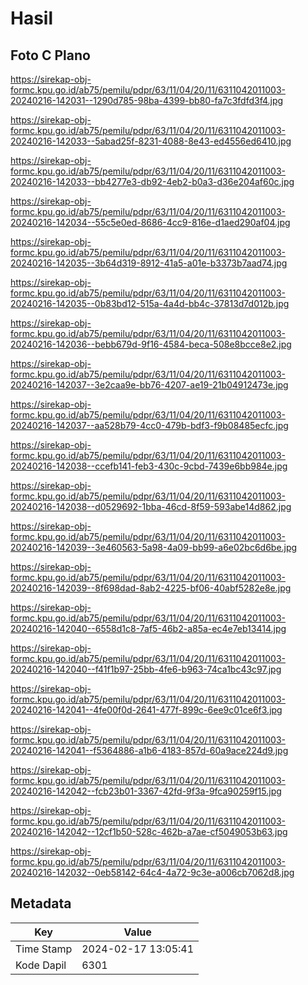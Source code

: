 # Hasil

## Foto C Plano

https://sirekap-obj-formc.kpu.go.id/ab75/pemilu/pdpr/63/11/04/20/11/6311042011003-20240216-142031--1290d785-98ba-4399-bb80-fa7c3fdfd3f4.jpg

https://sirekap-obj-formc.kpu.go.id/ab75/pemilu/pdpr/63/11/04/20/11/6311042011003-20240216-142033--5abad25f-8231-4088-8e43-ed4556ed6410.jpg

https://sirekap-obj-formc.kpu.go.id/ab75/pemilu/pdpr/63/11/04/20/11/6311042011003-20240216-142033--bb4277e3-db92-4eb2-b0a3-d36e204af60c.jpg

https://sirekap-obj-formc.kpu.go.id/ab75/pemilu/pdpr/63/11/04/20/11/6311042011003-20240216-142034--55c5e0ed-8686-4cc9-816e-d1aed290af04.jpg

https://sirekap-obj-formc.kpu.go.id/ab75/pemilu/pdpr/63/11/04/20/11/6311042011003-20240216-142035--3b64d319-8912-41a5-a01e-b3373b7aad74.jpg

https://sirekap-obj-formc.kpu.go.id/ab75/pemilu/pdpr/63/11/04/20/11/6311042011003-20240216-142035--0b83bd12-515a-4a4d-bb4c-37813d7d012b.jpg

https://sirekap-obj-formc.kpu.go.id/ab75/pemilu/pdpr/63/11/04/20/11/6311042011003-20240216-142036--bebb679d-9f16-4584-beca-508e8bcce8e2.jpg

https://sirekap-obj-formc.kpu.go.id/ab75/pemilu/pdpr/63/11/04/20/11/6311042011003-20240216-142037--3e2caa9e-bb76-4207-ae19-21b04912473e.jpg

https://sirekap-obj-formc.kpu.go.id/ab75/pemilu/pdpr/63/11/04/20/11/6311042011003-20240216-142037--aa528b79-4cc0-479b-bdf3-f9b08485ecfc.jpg

https://sirekap-obj-formc.kpu.go.id/ab75/pemilu/pdpr/63/11/04/20/11/6311042011003-20240216-142038--ccefb141-feb3-430c-9cbd-7439e6bb984e.jpg

https://sirekap-obj-formc.kpu.go.id/ab75/pemilu/pdpr/63/11/04/20/11/6311042011003-20240216-142038--d0529692-1bba-46cd-8f59-593abe14d862.jpg

https://sirekap-obj-formc.kpu.go.id/ab75/pemilu/pdpr/63/11/04/20/11/6311042011003-20240216-142039--3e460563-5a98-4a09-bb99-a6e02bc6d6be.jpg

https://sirekap-obj-formc.kpu.go.id/ab75/pemilu/pdpr/63/11/04/20/11/6311042011003-20240216-142039--8f698dad-8ab2-4225-bf06-40abf5282e8e.jpg

https://sirekap-obj-formc.kpu.go.id/ab75/pemilu/pdpr/63/11/04/20/11/6311042011003-20240216-142040--6558d1c8-7af5-46b2-a85a-ec4e7eb13414.jpg

https://sirekap-obj-formc.kpu.go.id/ab75/pemilu/pdpr/63/11/04/20/11/6311042011003-20240216-142040--f41f1b97-25bb-4fe6-b963-74ca1bc43c97.jpg

https://sirekap-obj-formc.kpu.go.id/ab75/pemilu/pdpr/63/11/04/20/11/6311042011003-20240216-142041--4fe00f0d-2641-477f-899c-6ee9c01ce6f3.jpg

https://sirekap-obj-formc.kpu.go.id/ab75/pemilu/pdpr/63/11/04/20/11/6311042011003-20240216-142041--f5364886-a1b6-4183-857d-60a9ace224d9.jpg

https://sirekap-obj-formc.kpu.go.id/ab75/pemilu/pdpr/63/11/04/20/11/6311042011003-20240216-142042--fcb23b01-3367-42fd-9f3a-9fca90259f15.jpg

https://sirekap-obj-formc.kpu.go.id/ab75/pemilu/pdpr/63/11/04/20/11/6311042011003-20240216-142042--12cf1b50-528c-462b-a7ae-cf5049053b63.jpg

https://sirekap-obj-formc.kpu.go.id/ab75/pemilu/pdpr/63/11/04/20/11/6311042011003-20240216-142032--0eb58142-64c4-4a72-9c3e-a006cb7062d8.jpg


## Metadata

| Key        | Value               |
| ---------- | ------------------- |
| Time Stamp | 2024-02-17 13:05:41 |
| Kode Dapil | 6301                |



